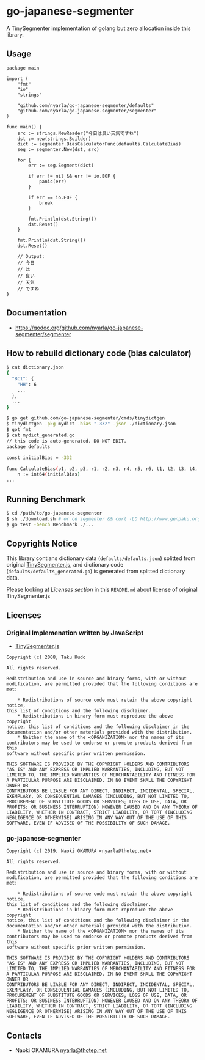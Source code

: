 go-japanese-segmenter
=====================

A TinySegmenter implementation of golang but zero allocation inside this library.

Usage
-----

```golang
package main

import (
	"fmt"
	"io"
	"strings"

	"github.com/nyarla/go-japanese-segmenter/defaults"
	"github.com/nyarla/go-japanese-segmenter/segmenter"
)

func main() {
	src := strings.NewReader("今日は良い天気ですね")
	dst := new(strings.Builder)
	dict := segmenter.BiasCalculatorFunc(defaults.CalculateBias)
	seg := segmenter.New(dst, src)

	for {
		err := seg.Segment(dict)

		if err != nil && err != io.EOF {
			panic(err)
		}

		if err == io.EOF {
			break
		}

		fmt.Println(dst.String())
		dst.Reset()
	}

	fmt.Println(dst.String())
	dst.Reset()

	// Output:
	// 今日
	// は
	// 良い
	// 天気
	// ですね
}

```

Documentation
-------------

  * <https://godoc.org/github.com/nyarla/go-japanese-segmenter/segmenter>

How to rebuild dictionary code (bias calculator)
------------------------------------------------

```sh
$ cat dictionary.json
{
  "BC1": {
    "HH": 6
    ...
  },
  ...
}

$ go get github.com/go-japanese-segmenter/cmds/tinydictgen
$ tinydictgen -pkg mydict -bias "-332" -json ./dictionary.json
$ got fmt
$ cat mydict_generated.go
// this code is auto-generated. DO NOT EDIT.
package defaults

const initialBias = -332

func CalculateBias(p1, p2, p3, r1, r2, r3, r4, r5, r6, t1, t2, t3, t4, t5, t6 rune) int64 {
	n := int64(initialBias)
...
```

Running Benchmark
-----------------

```sh
$ cd /path/to/go-japanese-segmenter
$ sh ./download.sh # or cd segmenter && curl -LO http://www.genpaku.org/timemachine/timemachineu8j.txt
$ go test -bench Benchmark ./...
```

Copyrights Notice
-----------------

This library contians dictionary data (`defaults/defaults.json`) splitted from original [TinySegmenter.js](http://chasen.org/~taku/software/TinySegmenter/),
and dictionary code (`defaults/defaults_generated.go`) is generated from splitted dictionary data. 

Please looking at _Licenses section_ in this `README.md` about license of original TinySegmenter.js 

Licenses
--------

### Original Implemenation written by JavaScript

  * [TinySegmenter.js](http://chasen.org/~taku/software/TinySegmenter/)

```
Copyright (c) 2008, Taku Kudo

All rights reserved.

Redistribution and use in source and binary forms, with or without
modification, are permitted provided that the following conditions are met:

    * Redistributions of source code must retain the above copyright notice,
this list of conditions and the following disclaimer.
    * Redistributions in binary form must reproduce the above copyright
notice, this list of conditions and the following disclaimer in the
documentation and/or other materials provided with the distribution.
    * Neither the name of the <ORGANIZATION> nor the names of its
contributors may be used to endorse or promote products derived from this
software without specific prior written permission.

THIS SOFTWARE IS PROVIDED BY THE COPYRIGHT HOLDERS AND CONTRIBUTORS
"AS IS" AND ANY EXPRESS OR IMPLIED WARRANTIES, INCLUDING, BUT NOT
LIMITED TO, THE IMPLIED WARRANTIES OF MERCHANTABILITY AND FITNESS FOR
A PARTICULAR PURPOSE ARE DISCLAIMED. IN NO EVENT SHALL THE COPYRIGHT OWNER OR
CONTRIBUTORS BE LIABLE FOR ANY DIRECT, INDIRECT, INCIDENTAL, SPECIAL,
EXEMPLARY, OR CONSEQUENTIAL DAMAGES (INCLUDING, BUT NOT LIMITED TO,
PROCUREMENT OF SUBSTITUTE GOODS OR SERVICES; LOSS OF USE, DATA, OR
PROFITS; OR BUSINESS INTERRUPTION) HOWEVER CAUSED AND ON ANY THEORY OF
LIABILITY, WHETHER IN CONTRACT, STRICT LIABILITY, OR TORT (INCLUDING
NEGLIGENCE OR OTHERWISE) ARISING IN ANY WAY OUT OF THE USE OF THIS
SOFTWARE, EVEN IF ADVISED OF THE POSSIBILITY OF SUCH DAMAGE.
```

### go-japanese-segmenter

```
Copyright (c) 2019, Naoki OKAMURA <nyarla@thotep.net>

All rights reserved.

Redistribution and use in source and binary forms, with or without
modification, are permitted provided that the following conditions are met:

    * Redistributions of source code must retain the above copyright notice,
this list of conditions and the following disclaimer.
    * Redistributions in binary form must reproduce the above copyright
notice, this list of conditions and the following disclaimer in the
documentation and/or other materials provided with the distribution.
    * Neither the name of the <ORGANIZATION> nor the names of its
contributors may be used to endorse or promote products derived from this
software without specific prior written permission.

THIS SOFTWARE IS PROVIDED BY THE COPYRIGHT HOLDERS AND CONTRIBUTORS
"AS IS" AND ANY EXPRESS OR IMPLIED WARRANTIES, INCLUDING, BUT NOT
LIMITED TO, THE IMPLIED WARRANTIES OF MERCHANTABILITY AND FITNESS FOR
A PARTICULAR PURPOSE ARE DISCLAIMED. IN NO EVENT SHALL THE COPYRIGHT OWNER OR
CONTRIBUTORS BE LIABLE FOR ANY DIRECT, INDIRECT, INCIDENTAL, SPECIAL,
EXEMPLARY, OR CONSEQUENTIAL DAMAGES (INCLUDING, BUT NOT LIMITED TO,
PROCUREMENT OF SUBSTITUTE GOODS OR SERVICES; LOSS OF USE, DATA, OR
PROFITS; OR BUSINESS INTERRUPTION) HOWEVER CAUSED AND ON ANY THEORY OF
LIABILITY, WHETHER IN CONTRACT, STRICT LIABILITY, OR TORT (INCLUDING
NEGLIGENCE OR OTHERWISE) ARISING IN ANY WAY OUT OF THE USE OF THIS
SOFTWARE, EVEN IF ADVISED OF THE POSSIBILITY OF SUCH DAMAGE.
```

Contacts
--------

  * Naoki OKAMURA <nyarla@thotep.net>

